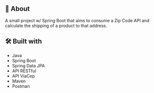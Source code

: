 ## 🚀 About

A small project w/ Spring Boot that aims to consume a Zip Code API and calculate the shipping of a product to that address.


## 🛠️ Built with

* Java 
* Spring Boot
* Spring Data JPA
* API RESTful
* API ViaCep
* Maven
* Postman


